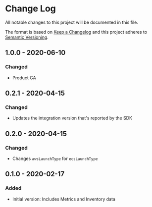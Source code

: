 # Change Log

All notable changes to this project will be documented in this file.

The format is based on [Keep a Changelog](http://keepachangelog.com/)
and this project adheres to [Semantic Versioning](http://semver.org/).

## 1.0.0 - 2020-06-10
### Changed
- Product GA

## 0.2.1 - 2020-04-15
### Changed
- Updates the integration version that's reported by the SDK

## 0.2.0 - 2020-04-15
### Changed
- Changes `awsLaunchType` for `ecsLaunchType`

## 0.1.0 - 2020-02-17
### Added
- Initial version: Includes Metrics and Inventory data
